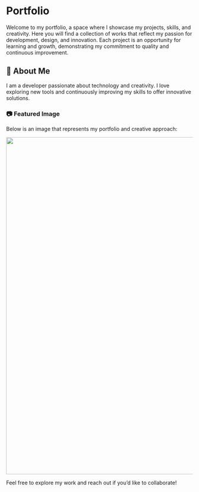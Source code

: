 # Portfolio

Welcome to my portfolio, a space where I showcase my projects, skills, and creativity. Here you will find a collection of works that reflect my passion for development, design, and innovation. Each project is an opportunity for learning and growth, demonstrating my commitment to quality and continuous improvement.

## 📌 About Me

I am a developer passionate about technology and creativity. I love exploring new tools and continuously improving my skills to offer innovative solutions.  

### 📷 Featured Image  
Below is an image that represents my portfolio and creative approach:

<div align="center">
    <img width="1843" height="910" alt="image" src="https://github.com/user-attachments/assets/2362e76c-86d9-4480-bd09-9278be0a7f6a" />
</div>

Feel free to explore my work and reach out if you’d like to collaborate!

